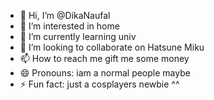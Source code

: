 - 👋 Hi, I’m @DikaNaufal
- 👀 I’m interested in home
- 🌱 I’m currently learning univ
- 💞️ I’m looking to collaborate on Hatsune Miku
- 📫 How to reach me gift me some money
- 😄 Pronouns: iam a normal people maybe
- ⚡ Fun fact: just a cosplayers newbie ^^

<!---
DikaNaufal/DikaNaufal is a ✨ special ✨ repository because its `README.md` (this file) appears on your GitHub profile.
You can click the Preview link to take a look at your changes.
--->
